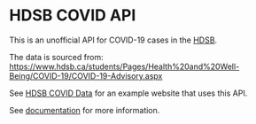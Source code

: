 # HDSB COVID API

This is an unofficial API for COVID-19 cases in the [HDSB](https://hdsb.ca).

The data is sourced from: https://www.hdsb.ca/students/Pages/Health%20and%20Well-Being/COVID-19/COVID-19-Advisory.aspx

See [HDSB COVID Data](https://hdsb-covid-data.netlify.app/) for an example website that uses this API.

See [documentation](docs/README.md) for more information.